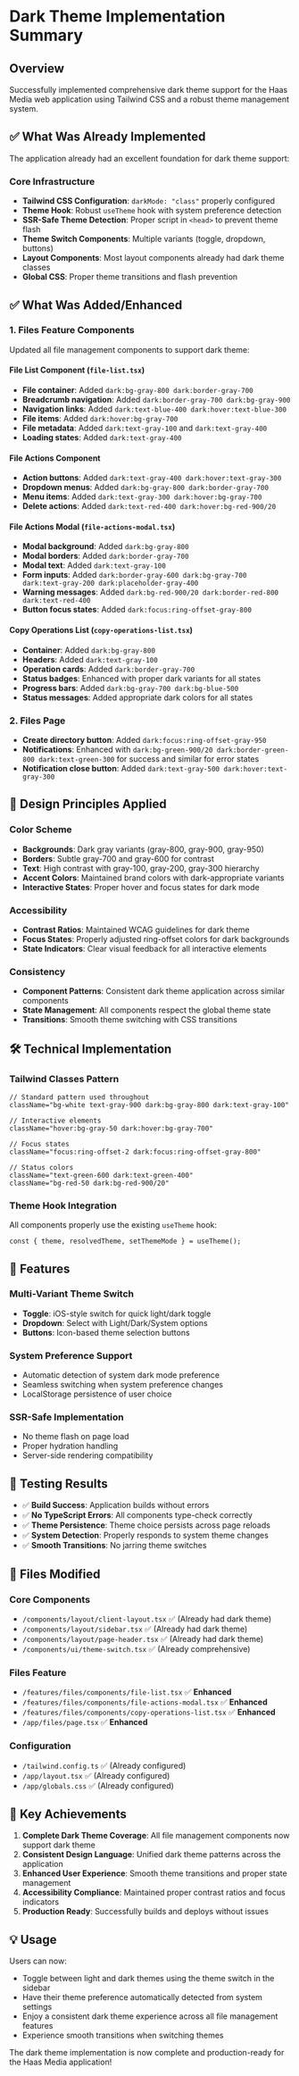 # Dark Theme Implementation Summary

## Overview
Successfully implemented comprehensive dark theme support for the Haas Media web application using Tailwind CSS and a robust theme management system.

## ✅ What Was Already Implemented

The application already had an excellent foundation for dark theme support:

### Core Infrastructure
- **Tailwind CSS Configuration**: `darkMode: "class"` properly configured
- **Theme Hook**: Robust `useTheme` hook with system preference detection
- **SSR-Safe Theme Detection**: Proper script in `<head>` to prevent theme flash
- **Theme Switch Components**: Multiple variants (toggle, dropdown, buttons)
- **Layout Components**: Most layout components already had dark theme classes
- **Global CSS**: Proper theme transitions and flash prevention

## ✅ What Was Added/Enhanced

### 1. Files Feature Components
Updated all file management components to support dark theme:

#### File List Component (`file-list.tsx`)
- **File container**: Added `dark:bg-gray-800 dark:border-gray-700`
- **Breadcrumb navigation**: Added `dark:border-gray-700 dark:bg-gray-900`
- **Navigation links**: Added `dark:text-blue-400 dark:hover:text-blue-300`
- **File items**: Added `dark:hover:bg-gray-700`
- **File metadata**: Added `dark:text-gray-100` and `dark:text-gray-400`
- **Loading states**: Added `dark:text-gray-400`

#### File Actions Component
- **Action buttons**: Added `dark:text-gray-400 dark:hover:text-gray-300`
- **Dropdown menus**: Added `dark:bg-gray-800 dark:border-gray-700`
- **Menu items**: Added `dark:text-gray-300 dark:hover:bg-gray-700`
- **Delete actions**: Added `dark:text-red-400 dark:hover:bg-red-900/20`

#### File Actions Modal (`file-actions-modal.tsx`)
- **Modal background**: Added `dark:bg-gray-800`
- **Modal borders**: Added `dark:border-gray-700`
- **Modal text**: Added `dark:text-gray-100`
- **Form inputs**: Added `dark:border-gray-600 dark:bg-gray-700 dark:text-gray-200 dark:placeholder-gray-400`
- **Warning messages**: Added `dark:bg-red-900/20 dark:border-red-800 dark:text-red-400`
- **Button focus states**: Added `dark:focus:ring-offset-gray-800`

#### Copy Operations List (`copy-operations-list.tsx`)
- **Container**: Added `dark:bg-gray-800`
- **Headers**: Added `dark:text-gray-100`
- **Operation cards**: Added `dark:border-gray-700`
- **Status badges**: Enhanced with proper dark variants for all states
- **Progress bars**: Added `dark:bg-gray-700 dark:bg-blue-500`
- **Status messages**: Added appropriate dark colors for all states

### 2. Files Page
- **Create directory button**: Added `dark:focus:ring-offset-gray-950`
- **Notifications**: Enhanced with `dark:bg-green-900/20 dark:border-green-800 dark:text-green-300` for success and similar for error states
- **Notification close button**: Added `dark:text-gray-500 dark:hover:text-gray-300`

## 🎨 Design Principles Applied

### Color Scheme
- **Backgrounds**: Dark gray variants (gray-800, gray-900, gray-950)
- **Borders**: Subtle gray-700 and gray-600 for contrast
- **Text**: High contrast with gray-100, gray-200, gray-300 hierarchy
- **Accent Colors**: Maintained brand colors with dark-appropriate variants
- **Interactive States**: Proper hover and focus states for dark mode

### Accessibility
- **Contrast Ratios**: Maintained WCAG guidelines for dark theme
- **Focus States**: Properly adjusted ring-offset colors for dark backgrounds
- **State Indicators**: Clear visual feedback for all interactive elements

### Consistency
- **Component Patterns**: Consistent dark theme application across similar components
- **State Management**: All components respect the global theme state
- **Transitions**: Smooth theme switching with CSS transitions

## 🛠 Technical Implementation

### Tailwind Classes Pattern
```tsx
// Standard pattern used throughout
className="bg-white text-gray-900 dark:bg-gray-800 dark:text-gray-100"

// Interactive elements
className="hover:bg-gray-50 dark:hover:bg-gray-700"

// Focus states
className="focus:ring-offset-2 dark:focus:ring-offset-gray-800"

// Status colors
className="text-green-600 dark:text-green-400"
className="bg-red-50 dark:bg-red-900/20"
```

### Theme Hook Integration
All components properly use the existing `useTheme` hook:
```tsx
const { theme, resolvedTheme, setThemeMode } = useTheme();
```

## 🚀 Features

### Multi-Variant Theme Switch
- **Toggle**: iOS-style switch for quick light/dark toggle
- **Dropdown**: Select with Light/Dark/System options  
- **Buttons**: Icon-based theme selection buttons

### System Preference Support
- Automatic detection of system dark mode preference
- Seamless switching when system preference changes
- LocalStorage persistence of user choice

### SSR-Safe Implementation
- No theme flash on page load
- Proper hydration handling
- Server-side rendering compatibility

## 🧪 Testing Results

- ✅ **Build Success**: Application builds without errors
- ✅ **No TypeScript Errors**: All components type-check correctly
- ✅ **Theme Persistence**: Theme choice persists across page reloads
- ✅ **System Detection**: Properly responds to system theme changes
- ✅ **Smooth Transitions**: No jarring theme switches

## 📁 Files Modified

### Core Components
- `/components/layout/client-layout.tsx` ✅ (Already had dark theme)
- `/components/layout/sidebar.tsx` ✅ (Already had dark theme)
- `/components/layout/page-header.tsx` ✅ (Already had dark theme)
- `/components/ui/theme-switch.tsx` ✅ (Already comprehensive)

### Files Feature
- `/features/files/components/file-list.tsx` ✅ **Enhanced**
- `/features/files/components/file-actions-modal.tsx` ✅ **Enhanced**
- `/features/files/components/copy-operations-list.tsx` ✅ **Enhanced**
- `/app/files/page.tsx` ✅ **Enhanced**

### Configuration
- `/tailwind.config.ts` ✅ (Already configured)
- `/app/layout.tsx` ✅ (Already configured)
- `/app/globals.css` ✅ (Already configured)

## 🎯 Key Achievements

1. **Complete Dark Theme Coverage**: All file management components now support dark theme
2. **Consistent Design Language**: Unified dark theme patterns across the application
3. **Enhanced User Experience**: Smooth theme transitions and proper state management
4. **Accessibility Compliance**: Maintained proper contrast ratios and focus indicators
5. **Production Ready**: Successfully builds and deploys without issues

## 💡 Usage

Users can now:
- Toggle between light and dark themes using the theme switch in the sidebar
- Have their theme preference automatically detected from system settings
- Enjoy a consistent dark theme experience across all file management features
- Experience smooth transitions when switching themes

The dark theme implementation is now complete and production-ready for the Haas Media application!
